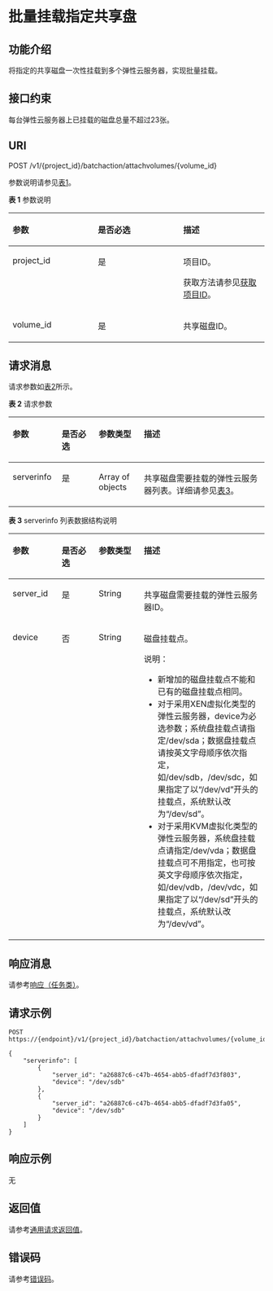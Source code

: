 # 批量挂载指定共享盘<a name="ecs_02_0307"></a>

## 功能介绍<a name="section48627224105553"></a>

将指定的共享磁盘一次性挂载到多个弹性云服务器，实现批量挂载。

## 接口约束<a name="section1248234810273"></a>

每台弹性云服务器上已挂载的磁盘总量不超过23张。

## URI<a name="section15766276105553"></a>

POST /v1/\{project\_id\}/batchaction/attachvolumes/\{volume\_id\}

参数说明请参见[表1](#table35528365105553)。

**表 1**  参数说明

<a name="table35528365105553"></a>
<table><thead align="left"><tr id="row17119455105553"><th class="cellrowborder" valign="top" width="33.33333333333333%" id="mcps1.2.4.1.1"><p id="p37105578"><a name="p37105578"></a><a name="p37105578"></a>参数</p>
</th>
<th class="cellrowborder" valign="top" width="33.33333333333333%" id="mcps1.2.4.1.2"><p id="p52761866"><a name="p52761866"></a><a name="p52761866"></a>是否必选</p>
</th>
<th class="cellrowborder" valign="top" width="33.33333333333333%" id="mcps1.2.4.1.3"><p id="p45852771"><a name="p45852771"></a><a name="p45852771"></a>描述</p>
</th>
</tr>
</thead>
<tbody><tr id="row39853249105553"><td class="cellrowborder" valign="top" width="33.33333333333333%" headers="mcps1.2.4.1.1 "><p id="p6887725105553"><a name="p6887725105553"></a><a name="p6887725105553"></a>project_id</p>
</td>
<td class="cellrowborder" valign="top" width="33.33333333333333%" headers="mcps1.2.4.1.2 "><p id="p21034813105553"><a name="p21034813105553"></a><a name="p21034813105553"></a>是</p>
</td>
<td class="cellrowborder" valign="top" width="33.33333333333333%" headers="mcps1.2.4.1.3 "><p id="p37593705"><a name="p37593705"></a><a name="p37593705"></a>项目ID。</p>
<p id="p1180512217438"><a name="p1180512217438"></a><a name="p1180512217438"></a>获取方法请参见<a href="获取项目ID.md">获取项目ID</a>。</p>
</td>
</tr>
<tr id="row670727210579"><td class="cellrowborder" valign="top" width="33.33333333333333%" headers="mcps1.2.4.1.1 "><p id="p41505172105731"><a name="p41505172105731"></a><a name="p41505172105731"></a>volume_id</p>
</td>
<td class="cellrowborder" valign="top" width="33.33333333333333%" headers="mcps1.2.4.1.2 "><p id="p6475762105731"><a name="p6475762105731"></a><a name="p6475762105731"></a>是</p>
</td>
<td class="cellrowborder" valign="top" width="33.33333333333333%" headers="mcps1.2.4.1.3 "><p id="p54774717105731"><a name="p54774717105731"></a><a name="p54774717105731"></a>共享磁盘ID。</p>
</td>
</tr>
</tbody>
</table>

## 请求消息<a name="section33557800105553"></a>

请求参数如[表2](#table55654045105553)所示。

**表 2**  请求参数

<a name="table55654045105553"></a>
<table><thead align="left"><tr id="row38118604105553"><th class="cellrowborder" valign="top" width="19.171917191719174%" id="mcps1.2.5.1.1"><p id="p599200105553"><a name="p599200105553"></a><a name="p599200105553"></a>参数</p>
</th>
<th class="cellrowborder" valign="top" width="14.471447144714473%" id="mcps1.2.5.1.2"><p id="p48535233105553"><a name="p48535233105553"></a><a name="p48535233105553"></a>是否必选</p>
</th>
<th class="cellrowborder" valign="top" width="17.67176717671767%" id="mcps1.2.5.1.3"><p id="p39039766105553"><a name="p39039766105553"></a><a name="p39039766105553"></a>参数类型</p>
</th>
<th class="cellrowborder" valign="top" width="48.684868486848686%" id="mcps1.2.5.1.4"><p id="p8104455105553"><a name="p8104455105553"></a><a name="p8104455105553"></a>描述</p>
</th>
</tr>
</thead>
<tbody><tr id="row52481150105553"><td class="cellrowborder" valign="top" width="19.171917191719174%" headers="mcps1.2.5.1.1 "><p id="p23114720105553"><a name="p23114720105553"></a><a name="p23114720105553"></a>serverinfo</p>
</td>
<td class="cellrowborder" valign="top" width="14.471447144714473%" headers="mcps1.2.5.1.2 "><p id="p60353047105553"><a name="p60353047105553"></a><a name="p60353047105553"></a>是</p>
</td>
<td class="cellrowborder" valign="top" width="17.67176717671767%" headers="mcps1.2.5.1.3 "><p id="p56758667105553"><a name="p56758667105553"></a><a name="p56758667105553"></a>Array of objects</p>
</td>
<td class="cellrowborder" valign="top" width="48.684868486848686%" headers="mcps1.2.5.1.4 "><p id="p38008384105553"><a name="p38008384105553"></a><a name="p38008384105553"></a>共享磁盘需要挂载的弹性云服务器列表。详细请参见<a href="#table4101646015730">表3</a>。</p>
</td>
</tr>
</tbody>
</table>

**表 3**  serverinfo 列表数据结构说明

<a name="table4101646015730"></a>
<table><thead align="left"><tr id="row1418528115730"><th class="cellrowborder" valign="top" width="19.171917191719174%" id="mcps1.2.5.1.1"><p id="p365383872611"><a name="p365383872611"></a><a name="p365383872611"></a>参数</p>
</th>
<th class="cellrowborder" valign="top" width="14.471447144714473%" id="mcps1.2.5.1.2"><p id="p86537382264"><a name="p86537382264"></a><a name="p86537382264"></a>是否必选</p>
</th>
<th class="cellrowborder" valign="top" width="17.67176717671767%" id="mcps1.2.5.1.3"><p id="p46531238112615"><a name="p46531238112615"></a><a name="p46531238112615"></a>参数类型</p>
</th>
<th class="cellrowborder" valign="top" width="48.684868486848686%" id="mcps1.2.5.1.4"><p id="p1865333862613"><a name="p1865333862613"></a><a name="p1865333862613"></a>描述</p>
</th>
</tr>
</thead>
<tbody><tr id="row1853752415730"><td class="cellrowborder" valign="top" width="19.171917191719174%" headers="mcps1.2.5.1.1 "><p id="p499784715730"><a name="p499784715730"></a><a name="p499784715730"></a>server_id</p>
</td>
<td class="cellrowborder" valign="top" width="14.471447144714473%" headers="mcps1.2.5.1.2 "><p id="p4372364615730"><a name="p4372364615730"></a><a name="p4372364615730"></a>是</p>
</td>
<td class="cellrowborder" valign="top" width="17.67176717671767%" headers="mcps1.2.5.1.3 "><p id="p4881412115730"><a name="p4881412115730"></a><a name="p4881412115730"></a>String</p>
</td>
<td class="cellrowborder" valign="top" width="48.684868486848686%" headers="mcps1.2.5.1.4 "><p id="p1412578415730"><a name="p1412578415730"></a><a name="p1412578415730"></a>共享磁盘需要挂载的弹性云服务器ID。</p>
</td>
</tr>
<tr id="row4576078515730"><td class="cellrowborder" valign="top" width="19.171917191719174%" headers="mcps1.2.5.1.1 "><p id="p6579213415730"><a name="p6579213415730"></a><a name="p6579213415730"></a>device</p>
</td>
<td class="cellrowborder" valign="top" width="14.471447144714473%" headers="mcps1.2.5.1.2 "><p id="p685542315730"><a name="p685542315730"></a><a name="p685542315730"></a>否</p>
</td>
<td class="cellrowborder" valign="top" width="17.67176717671767%" headers="mcps1.2.5.1.3 "><p id="p4024588515730"><a name="p4024588515730"></a><a name="p4024588515730"></a>String</p>
</td>
<td class="cellrowborder" valign="top" width="48.684868486848686%" headers="mcps1.2.5.1.4 "><p id="p179035435915"><a name="p179035435915"></a><a name="p179035435915"></a>磁盘挂载点。</p>
<div class="note" id="note1755312117111"><a name="note1755312117111"></a><a name="note1755312117111"></a><span class="notetitle"> 说明： </span><div class="notebody"><a name="ul1580711965"></a><a name="ul1580711965"></a><ul id="ul1580711965"><li>新增加的磁盘挂载点不能和已有的磁盘挂载点相同。</li><li><span>对于采用XEN虚拟化类型的</span><span id="text4169239115019"><a name="text4169239115019"></a><a name="text4169239115019"></a>弹性云服务器</span>，device为必选参数；系统盘挂载点请指定/dev/sda；数据盘挂载点请按英文字母顺序依次指定，如/dev/sdb，/dev/sdc，如果指定了以“/dev/vd”开头的挂载点，系统默认改为“/dev/sd”。</li><li><span>对于采用KVM虚拟化类型的</span><span id="text18787140125012"><a name="text18787140125012"></a><a name="text18787140125012"></a>弹性云服务器</span>，系统盘挂载点请指定/dev/vda；数据盘挂载点可不用指定，也可按英文字母顺序依次指定，如/dev/vdb，/dev/vdc，如果指定了以“/dev/sd”开头的挂载点，系统默认改为“/dev/vd”。</li></ul>
</div></div>
</td>
</tr>
</tbody>
</table>

## 响应消息<a name="section5883164105553"></a>

请参考[响应（任务类）](响应（任务类）.md)。

## 请求示例<a name="section010717471263"></a>

```
POST https://{endpoint}/v1/{project_id}/batchaction/attachvolumes/{volume_id}
```

```
{
    "serverinfo": [
        {
            "server_id": "a26887c6-c47b-4654-abb5-dfadf7d3f803",
            "device": "/dev/sdb"
        },
        {
            "server_id": "a26887c6-c47b-4654-abb5-dfadf7d3fa05",
            "device": "/dev/sdb"
        }
    ]
}
```

## 响应示例<a name="section148632018175612"></a>

无

## 返回值<a name="zh-cn_topic_0092803065_ecs_03_0202_section22960139"></a>

请参考[通用请求返回值](通用请求返回值.md)。

## 错误码<a name="zh-cn_topic_0092803065_ecs_03_0601_zh-cn_topic_0057973179_section23611955"></a>

请参考[错误码](错误码.md)。

